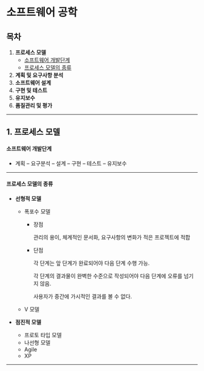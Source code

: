 # 소프트웨어 공학

## 목차

1. **프로세스 모델**
	* [소프트웨어 개발단계](#소프트웨어-개발단계)
	* [프로세스 모델의 종류](#프로세스-모델의-종류)
2. **계획 및 요구사항 분석**
3. **소프트웨어 설계**
4. **구현 및 테스트**
5. **유지보수**
6. **품질관리 및 평가**



---











## 1. 프로세스 모델



#### 소프트웨어 개발단계

* 계획 – 요구분석 – 설계 – 구현 – 테스트 – 유지보수

---



#### 프로세스 모델의 종류

* **선형적 모델**
  
  * 폭포수 모델
  
    * 장점
  
      관리의 용이, 체계적인 문서화, 요구사항의 변화가 적은 프로젝트에 적합
  
    * 단점
  
      각 단계는 앞 단계가 완료되어야 다음 단계 수행 가능.
  
      각 단계의 결과물이 완벽한 수준으로 작성되어야 다음 단계에 오류를 넘기지 않음.
  
      사용자가 중간에 가시적인 결과를 볼 수 없다.
  
  * V 모델
* **점진적 모델**
  
  * 프로토 타입 모델
  * 나선형 모델
  * Agile
  * XP

***

